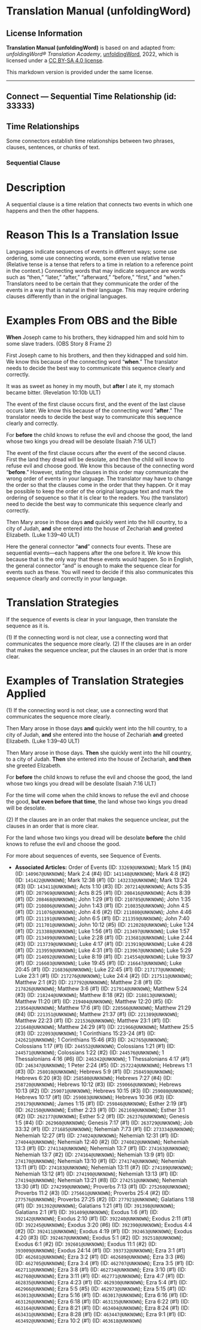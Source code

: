 # Translation Manual (unfoldingWord)

## License Information

**Translation Manual (unfoldingWord)** is based on and adapted from: _unfoldingWord® Translation Academy_, [unfoldingWord](https://unfoldingword.org/utw), 2022, which is licensed under a [CC BY-SA 4.0 license](https://creativecommons.org/licenses/by-sa/4.0/legalcode.en).

This markdown version is provided under the same license.



--------------------------------

## Connect — Sequential Time Relationship (id: 33333)

Time Relationships
------------------

Some connectors establish time relationships between two phrases, clauses, sentences, or chunks of text.

### Sequential Clause

Description
===========

A sequential clause is a time relation that connects two events in which one happens and then the other happens.

Reason This Is a Translation Issue
==================================

Languages indicate sequences of events in different ways; some use ordering, some use connecting words, some even use relative tense (Relative tense is a tense that refers to a time in relation to a reference point in the context.) Connecting words that may indicate sequence are words such as “then,” “later,” “after,” “afterward,” “before,” “first,” and “when.” Translators need to be certain that they communicate the order of the events in a way that is natural in their language. This may require ordering clauses differently than in the original languages.

Examples From OBS and the Bible
===============================

**When** Joseph came to his brothers, they kidnapped him and sold him to some slave traders. (OBS Story 8 Frame 2\)

First Joseph came to his brothers, and then they kidnapped and sold him. We know this because of the connecting word “**when**.” The translator needs to decide the best way to communicate this sequence clearly and correctly.

It was as sweet as honey in my mouth, but **after** I ate it, my stomach became bitter. (Revelation 10:10b ULT)

The event of the first clause occurs first, and the event of the last clause occurs later. We know this because of the connecting word “**after**.” The translator needs to decide the best way to communicate this sequence clearly and correctly.

For **before** the child knows to refuse the evil and choose the good, the land whose two kings you dread will be desolate (Isaiah 7:16 ULT)

The event of the first clause occurs after the event of the second clause. First the land they dread will be desolate, and then the child will know to refuse evil and choose good. We know this because of the connecting word “**before**.” However, stating the clauses in this order may communicate the wrong order of events in your language. The translator may have to change the order so that the clauses come in the order that they happen. Or it may be possible to keep the order of the original language text and mark the ordering of sequence so that it is clear to the readers. You (the translator) need to decide the best way to communicate this sequence clearly and correctly.

Then Mary arose in those days **and** quickly went into the hill country, to a city of Judah, **and** she entered into the house of Zechariah **and** greeted Elizabeth. (Luke 1:39–40 ULT)

Here the general connector “**and**” connects four events. These are sequential events—each happens after the one before it. We know this because that is the only way that these events would happen. So in English, the general connector “and” is enough to make the sequence clear for events such as these. You will need to decide if this also communicates this sequence clearly and correctly in your language.

Translation Strategies
======================

If the sequence of events is clear in your language, then translate the sequence as it is.

(1\) If the connecting word is not clear, use a connecting word that communicates the sequence more clearly. (2\) If the clauses are in an order that makes the sequence unclear, put the clauses in an order that is more clear.

Examples of Translation Strategies Applied
==========================================

(1\) If the connecting word is not clear, use a connecting word that communicates the sequence more clearly.

Then Mary arose in those days **and** quickly went into the hill country, to a city of Judah, **and** she entered into the house of Zechariah **and** greeted Elizabeth. (Luke 1:39–40 ULT)

Then Mary arose in those days. **Then** she quickly went into the hill country, to a city of Judah. **Then** she entered into the house of Zechariah, **and then** she greeted Elizabeth.

For **before** the child knows to refuse the evil and choose the good, the land whose two kings you dread will be desolate (Isaiah 7:16 ULT)

For the time will come when the child knows to refuse the evil and choose the good, **but even before that time**, the land whose two kings you dread will be desolate.

(2\) If the clauses are in an order that makes the sequence unclear, put the clauses in an order that is more clear.

For the land whose two kings you dread will be desolate **before** the child knows to refuse the evil and choose the good.

For more about sequences of events, see Sequence of Events.

* **Associated Articles:** Order of Events (ID: `33269@UNKNOWN`); Mark 1:5 (#4) (ID: `140967@UNKNOWN`); Mark 2:4 (#4) (ID: `141148@UNKNOWN`); Mark 4:8 (#2) (ID: `141422@UNKNOWN`); Mark 12:38 (#1) (ID: `143233@UNKNOWN`); Mark 13:24 (#3) (ID: `143411@UNKNOWN`); Acts 1:10 (#3) (ID: `207214@UNKNOWN`); Acts 5:35 (#1) (ID: `207969@UNKNOWN`); Acts 8:25 (#1) (ID: `208416@UNKNOWN`); Acts 8:39 (#1) (ID: `208468@UNKNOWN`); John 1:29 (#1) (ID: `210785@UNKNOWN`); John 1:35 (#1) (ID: `210806@UNKNOWN`); John 1:43 (#1) (ID: `210835@UNKNOWN`); John 4:5 (#1) (ID: `211076@UNKNOWN`); John 4:6 (#2) (ID: `211080@UNKNOWN`); John 4:46 (#1) (ID: `211191@UNKNOWN`); John 6:5 (#1) (ID: `211359@UNKNOWN`); John 7:40 (#1) (ID: `211701@UNKNOWN`); John 10:12 (#5) (ID: `212028@UNKNOWN`); Luke 1:24 (#1) (ID: `213388@UNKNOWN`); Luke 1:56 (#1) (ID: `213497@UNKNOWN`); Luke 1:57 (#1) (ID: `213499@UNKNOWN`); Luke 2:28 (#1) (ID: `213681@UNKNOWN`); Luke 2:44 (#3) (ID: `213739@UNKNOWN`); Luke 4:17 (#1) (ID: `213919@UNKNOWN`); Luke 4:28 (#1) (ID: `213959@UNKNOWN`); Luke 4:31 (#1) (ID: `213967@UNKNOWN`); Luke 5:29 (#1) (ID: `214092@UNKNOWN`); Luke 8:19 (#1) (ID: `214554@UNKNOWN`); Luke 19:37 (#1) (ID: `216603@UNKNOWN`); Luke 19:45 (#1) (ID: `216647@UNKNOWN`); Luke 20:45 (#1) (ID: `216836@UNKNOWN`); Luke 22:45 (#1) (ID: `217177@UNKNOWN`); Luke 23:1 (#1) (ID: `217276@UNKNOWN`); Luke 24:4 (#2) (ID: `217511@UNKNOWN`); Matthew 2:1 (#2) (ID: `217792@UNKNOWN`); Matthew 2:8 (#1) (ID: `217826@UNKNOWN`); Matthew 3:6 (#1) (ID: `217914@UNKNOWN`); Matthew 5:24 (#3) (ID: `218244@UNKNOWN`); Matthew 8:18 (#2) (ID: `218813@UNKNOWN`); Matthew 11:20 (#1) (ID: `219404@UNKNOWN`); Matthew 12:20 (#5) (ID: `219564@UNKNOWN`); Matthew 17:6 (#1) (ID: `220566@UNKNOWN`); Matthew 21:29 (#4) (ID: `221351@UNKNOWN`); Matthew 21:37 (#1) (ID: `221389@UNKNOWN`); Matthew 22:23 (#1) (ID: `221536@UNKNOWN`); Matthew 23:1 (#1) (ID: `221648@UNKNOWN`); Matthew 24:29 (#1) (ID: `221966@UNKNOWN`); Matthew 25:5 (#3) (ID: `222093@UNKNOWN`); 1 Corinthians 15:23-24 (#1) (ID: `242621@UNKNOWN`); 1 Corinthians 15:46 (#3) (ID: `242765@UNKNOWN`); Colossians 1:17 (#1) (ID: `244552@UNKNOWN`); Colossians 1:21 (#1) (ID: `244571@UNKNOWN`); Colossians 1:22 (#2) (ID: `244576@UNKNOWN`); 1 Thessalonians 4:16 (#6) (ID: `246342@UNKNOWN`); 1 Thessalonians 4:17 (#1) (ID: `246347@UNKNOWN`); 1 Peter 2:24 (#5) (ID: `257224@UNKNOWN`); Hebrews 1:1 (#3) (ID: `258010@UNKNOWN`); Hebrews 5:9 (#1) (ID: `258459@UNKNOWN`); Hebrews 6:20 (#3) (ID: `258580@UNKNOWN`); Hebrews 7:27 (#4) (ID: `258720@UNKNOWN`); Hebrews 10:12 (#3) (ID: `259066@UNKNOWN`); Hebrews 10:13 (#2) (ID: `259071@UNKNOWN`); Hebrews 10:15 (#3) (ID: `259080@UNKNOWN`); Hebrews 10:17 (#1) (ID: `259083@UNKNOWN`); Hebrews 10:36 (#3) (ID: `259179@UNKNOWN`); James 1:15 (#1) (ID: `259846@UNKNOWN`); Esther 2:19 (#1) (ID: `262150@UNKNOWN`); Esther 2:23 (#1) (ID: `262169@UNKNOWN`); Esther 3:1 (#2) (ID: `262177@UNKNOWN`); Esther 5:2 (#1) (ID: `262376@UNKNOWN`); Genesis 1:5 (#4) (ID: `262960@UNKNOWN`); Genesis 7:17 (#1) (ID: `263729@UNKNOWN`); Job 33:32 (#1) (ID: `271685@UNKNOWN`); Nehemiah 7:73 (#1) (ID: `273334@UNKNOWN`); Nehemiah 12:27 (#1) (ID: `274024@UNKNOWN`); Nehemiah 12:31 (#1) (ID: `274044@UNKNOWN`); Nehemiah 12:40 (#2) (ID: `274082@UNKNOWN`); Nehemiah 13:3 (#1) (ID: `274134@UNKNOWN`); Nehemiah 13:7 (#1) (ID: `274163@UNKNOWN`); Nehemiah 13:7 (#2) (ID: `274164@UNKNOWN`); Nehemiah 13:9 (#1) (ID: `274170@UNKNOWN`); Nehemiah 13:10 (#1) (ID: `274174@UNKNOWN`); Nehemiah 13:11 (#1) (ID: `274183@UNKNOWN`); Nehemiah 13:11 (#7) (ID: `274189@UNKNOWN`); Nehemiah 13:12 (#1) (ID: `274190@UNKNOWN`); Nehemiah 13:13 (#1) (ID: `274194@UNKNOWN`); Nehemiah 13:21 (#8) (ID: `274251@UNKNOWN`); Nehemiah 13:30 (#1) (ID: `274299@UNKNOWN`); Proverbs 7:13 (#1) (ID: `275260@UNKNOWN`); Proverbs 11:2 (#3) (ID: `275661@UNKNOWN`); Proverbs 25:4 (#2) (ID: `277576@UNKNOWN`); Proverbs 27:25 (#2) (ID: `277921@UNKNOWN`); Galatians 1:18 (#1) (ID: `391392@UNKNOWN`); Galatians 1:21 (#1) (ID: `391398@UNKNOWN`); Galatians 2:1 (#1) (ID: `391409@UNKNOWN`); Exodus 1:6 (#1) (ID: `392142@UNKNOWN`); Exodus 2:10 (#1) (ID: `392240@UNKNOWN`); Exodus 2:11 (#1) (ID: `392245@UNKNOWN`); Exodus 3:20 (#6) (ID: `392390@UNKNOWN`); Exodus 4:4 (#2) (ID: `392411@UNKNOWN`); Exodus 4:19 (#1) (ID: `392463@UNKNOWN`); Exodus 4:20 (#3) (ID: `392467@UNKNOWN`); Exodus 5:1 (#2) (ID: `392518@UNKNOWN`); Exodus 6:1 (#2) (ID: `392601@UNKNOWN`); Exodus 11:1 (#2) (ID: `393009@UNKNOWN`); Exodus 24:14 (#1) (ID: `393732@UNKNOWN`); Ezra 3:1 (#1) (ID: `462681@UNKNOWN`); Ezra 3:2 (#1) (ID: `462689@UNKNOWN`); Ezra 3:3 (#6) (ID: `462705@UNKNOWN`); Ezra 3:4 (#1) (ID: `462707@UNKNOWN`); Ezra 3:5 (#1) (ID: `462711@UNKNOWN`); Ezra 3:8 (#1) (ID: `462734@UNKNOWN`); Ezra 3:10 (#1) (ID: `462760@UNKNOWN`); Ezra 3:11 (#1) (ID: `462771@UNKNOWN`); Ezra 4:7 (#1) (ID: `462835@UNKNOWN`); Ezra 4:23 (#1) (ID: `462930@UNKNOWN`); Ezra 5:4 (#1) (ID: `462966@UNKNOWN`); Ezra 5:5 (#5) (ID: `462973@UNKNOWN`); Ezra 5:15 (#1) (ID: `463013@UNKNOWN`); Ezra 5:16 (#1) (ID: `463017@UNKNOWN`); Ezra 6:16 (#1) (ID: `463126@UNKNOWN`); Ezra 6:18 (#1) (ID: `463135@UNKNOWN`); Ezra 6:22 (#1) (ID: `463164@UNKNOWN`); Ezra 8:21 (#1) (ID: `463404@UNKNOWN`); Ezra 8:24 (#1) (ID: `463431@UNKNOWN`); Ezra 8:28 (#1) (ID: `463447@UNKNOWN`); Ezra 9:1 (#1) (ID: `463492@UNKNOWN`); Ezra 10:2 (#1) (ID: `463618@UNKNOWN`)


